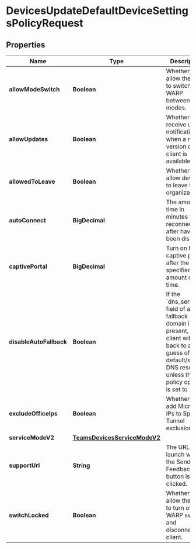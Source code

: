 

# DevicesUpdateDefaultDeviceSettingsPolicyRequest


## Properties

| Name | Type | Description | Notes |
|------------ | ------------- | ------------- | -------------|
|**allowModeSwitch** | **Boolean** | Whether to allow the user to switch WARP between modes. |  [optional] |
|**allowUpdates** | **Boolean** | Whether to receive update notifications when a new version of the client is available. |  [optional] |
|**allowedToLeave** | **Boolean** | Whether to allow devices to leave the organization. |  [optional] |
|**autoConnect** | **BigDecimal** | The amount of time in minutes to reconnect after having been disabled. |  [optional] |
|**captivePortal** | **BigDecimal** | Turn on the captive portal after the specified amount of time. |  [optional] |
|**disableAutoFallback** | **Boolean** | If the &#x60;dns_server&#x60; field of a fallback domain is not present, the client will fall back to a best guess of the default/system DNS resolvers unless this policy option is set to &#x60;true&#x60;. |  [optional] |
|**excludeOfficeIps** | **Boolean** | Whether to add Microsoft IPs to Split Tunnel exclusions. |  [optional] |
|**serviceModeV2** | [**TeamsDevicesServiceModeV2**](TeamsDevicesServiceModeV2.md) |  |  [optional] |
|**supportUrl** | **String** | The URL to launch when the Send Feedback button is clicked. |  [optional] |
|**switchLocked** | **Boolean** | Whether to allow the user to turn off the WARP switch and disconnect the client. |  [optional] |



